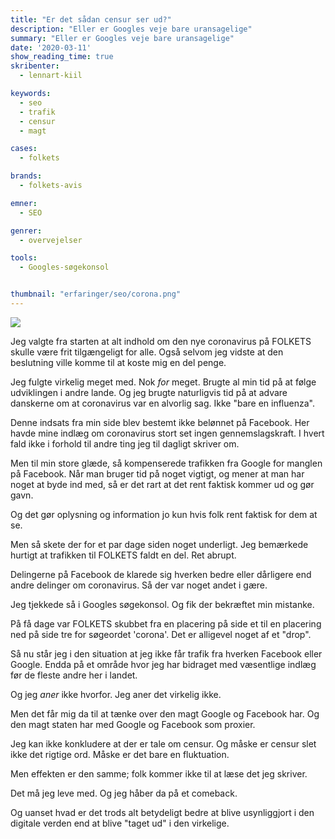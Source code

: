 ```yaml
---
title: "Er det sådan censur ser ud?"
description: "Eller er Googles veje bare uransagelige"
summary: "Eller er Googles veje bare uransagelige"
date: '2020-03-11'
show_reading_time: true
skribenter:
  - lennart-kiil

keywords:
  - seo
  - trafik
  - censur
  - magt

cases:
  - folkets

brands:
  - folkets-avis

emner:
  - SEO

genrer:
  - overvejelser

tools:
  - Googles-søgekonsol


thumbnail: "erfaringer/seo/corona.png"
---
```


![](/erfaringer/seo/corona.png)

Jeg valgte fra starten at alt indhold om den nye coronavirus på FOLKETS skulle være frit tilgængeligt for alle. Også selvom jeg vidste at den beslutning ville komme til at koste mig en del penge.

Jeg fulgte virkelig meget med. Nok _for_ meget. Brugte al min tid på at følge udviklingen i andre lande. Og jeg brugte naturligvis tid på at advare danskerne om at coronavirus var en alvorlig sag. Ikke "bare en influenza".

Denne indsats fra min side blev bestemt ikke belønnet på Facebook. Her havde mine indlæg om coronavirus stort set ingen gennemslagskraft. I hvert fald ikke i forhold til andre ting jeg til dagligt skriver om.

Men til min store glæde, så kompenserede trafikken fra Google for manglen på Facebook. Når man bruger tid på noget vigtigt, og mener at man har noget at byde ind med, så er det rart at det rent faktisk kommer ud og gør gavn.

Og det gør oplysning og information jo kun hvis folk rent faktisk for dem at se.

Men så skete der for et par dage siden noget underligt. Jeg bemærkede hurtigt at trafikken til FOLKETS faldt en del. Ret abrupt.

Delingerne på Facebook de klarede sig hverken bedre eller dårligere end andre delinger om coronavirus. Så der var noget andet i gære.

Jeg tjekkede så i Googles søgekonsol. Og fik der bekræftet min mistanke.

På få dage var FOLKETS skubbet fra en placering på side et til en placering ned på side tre for søgeordet 'corona'. Det er alligevel noget af et "drop".

Så nu står jeg i den situation at jeg ikke får trafik fra hverken Facebook eller Google. Endda på et område hvor jeg har bidraget med væsentlige indlæg før de fleste andre her i landet.

Og jeg _aner_ ikke hvorfor. Jeg aner det virkelig ikke.

Men det får mig da til at tænke over den magt Google og Facebook har. Og den magt staten har med Google og Facebook som proxier.

Jeg kan ikke konkludere at der er tale om censur. Og måske er censur slet ikke det rigtige ord. Måske er det bare en fluktuation.

Men effekten er den samme; folk kommer ikke til at læse det jeg skriver.

Det må jeg leve med. Og jeg håber da på et comeback.

Og uanset hvad er det trods alt betydeligt bedre at blive usynliggjort i den digitale verden end at blive "taget ud" i den virkelige.
